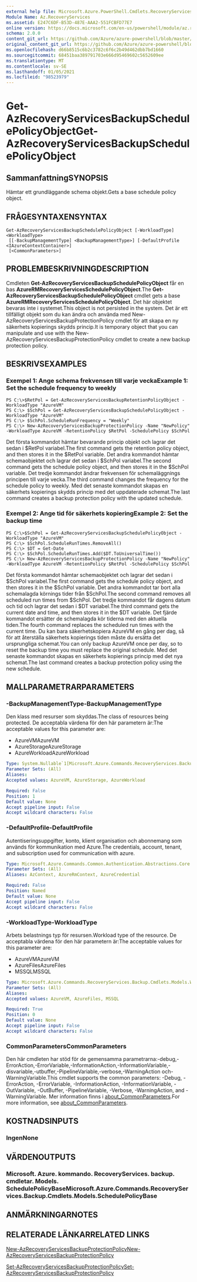 ```yaml
---
external help file: Microsoft.Azure.PowerShell.Cmdlets.RecoveryServices.Backup.dll-Help.xml
Module Name: Az.RecoveryServices
ms.assetid: E247C6DF-B53D-487E-AAA2-551FCBFD77E7
online version: https://docs.microsoft.com/en-us/powershell/module/az.recoveryservices/get-azrecoveryservicesbackupschedulepolicyobject
schema: 2.0.0
content_git_url: https://github.com/Azure/azure-powershell/blob/master/src/RecoveryServices/RecoveryServices/help/Get-AzRecoveryServicesBackupSchedulePolicyObject.md
original_content_git_url: https://github.com/Azure/azure-powershell/blob/master/src/RecoveryServices/RecoveryServices/help/Get-AzRecoveryServicesBackupSchedulePolicyObject.md
ms.openlocfilehash: d66b8515c6b2c3782c6f6c2b49d462dbb7bd1660
ms.sourcegitcommit: 68451baa389791703e666d95469602c5652609ee
ms.translationtype: MT
ms.contentlocale: sv-SE
ms.lasthandoff: 01/05/2021
ms.locfileid: "98523979"
---
```

# <span data-ttu-id="a0c7d-101">Get-AzRecoveryServicesBackupSchedulePolicyObject</span><span class="sxs-lookup"><span data-stu-id="a0c7d-101">Get-AzRecoveryServicesBackupSchedulePolicyObject</span></span>

## <span data-ttu-id="a0c7d-102">Sammanfattning</span><span class="sxs-lookup"><span data-stu-id="a0c7d-102">SYNOPSIS</span></span>
<span data-ttu-id="a0c7d-103">Hämtar ett grundläggande schema objekt.</span><span class="sxs-lookup"><span data-stu-id="a0c7d-103">Gets a base schedule policy object.</span></span>

## <span data-ttu-id="a0c7d-104">FRÅGESYNTAXEN</span><span class="sxs-lookup"><span data-stu-id="a0c7d-104">SYNTAX</span></span>

```
Get-AzRecoveryServicesBackupSchedulePolicyObject [-WorkloadType] <WorkloadType>
 [[-BackupManagementType] <BackupManagementType>] [-DefaultProfile <IAzureContextContainer>]
 [<CommonParameters>]
```

## <span data-ttu-id="a0c7d-105">PROBLEMBESKRIVNING</span><span class="sxs-lookup"><span data-stu-id="a0c7d-105">DESCRIPTION</span></span>
<span data-ttu-id="a0c7d-106">Cmdleten **Get-AzRecoveryServicesBackupSchedulePolicyObject** får en bas **AzureRMRecoveryServicesSchedulePolicyObject**.</span><span class="sxs-lookup"><span data-stu-id="a0c7d-106">The **Get-AzRecoveryServicesBackupSchedulePolicyObject** cmdlet gets a base **AzureRMRecoveryServicesSchedulePolicyObject**.</span></span>
<span data-ttu-id="a0c7d-107">Det här objektet bevaras inte i systemet.</span><span class="sxs-lookup"><span data-stu-id="a0c7d-107">This object is not persisted in the system.</span></span>
<span data-ttu-id="a0c7d-108">Det är ett tillfälligt objekt som du kan ändra och använda med New-AzRecoveryServicesBackupProtectionPolicy cmdlet för att skapa en ny säkerhets kopierings skydds princip.</span><span class="sxs-lookup"><span data-stu-id="a0c7d-108">It is temporary object that you can manipulate and use with the New-AzRecoveryServicesBackupProtectionPolicy cmdlet to create a new backup protection policy.</span></span>

## <span data-ttu-id="a0c7d-109">BESKRIVS</span><span class="sxs-lookup"><span data-stu-id="a0c7d-109">EXAMPLES</span></span>

### <span data-ttu-id="a0c7d-110">Exempel 1: Ange schema frekvensen till varje vecka</span><span class="sxs-lookup"><span data-stu-id="a0c7d-110">Example 1: Set the schedule frequency to weekly</span></span>
```
PS C:\>$RetPol = Get-AzRecoveryServicesBackupRetentionPolicyObject -WorkloadType "AzureVM" 
PS C:\> $SchPol = Get-AzRecoveryServicesBackupSchedulePolicyObject -WorkloadType "AzureVM" 
PS C:\> $SchPol.ScheduleRunFrequency = "Weekly"
PS C:\> New-AzRecoveryServicesBackupProtectionPolicy -Name "NewPolicy" -WorkloadType AzureVM -RetentionPolicy $RetPol -SchedulePolicy $SchPol
```

<span data-ttu-id="a0c7d-111">Det första kommandot hämtar bevarande princip objekt och lagrar det sedan i $RetPol variabel.</span><span class="sxs-lookup"><span data-stu-id="a0c7d-111">The first command gets the retention policy object, and then stores it in the $RetPol variable.</span></span>
<span data-ttu-id="a0c7d-112">Det andra kommandot hämtar schemaobjektet och lagrar det sedan i $SchPol variabel.</span><span class="sxs-lookup"><span data-stu-id="a0c7d-112">The second command gets the schedule policy object, and then stores it in the $SchPol variable.</span></span>
<span data-ttu-id="a0c7d-113">Det tredje kommandot ändrar frekvensen för schemaläggnings principen till varje vecka.</span><span class="sxs-lookup"><span data-stu-id="a0c7d-113">The third command changes the frequency for the schedule policy to weekly.</span></span>
<span data-ttu-id="a0c7d-114">Med det senaste kommandot skapas en säkerhets kopierings skydds princip med det uppdaterade schemat.</span><span class="sxs-lookup"><span data-stu-id="a0c7d-114">The last command creates a backup protection policy with the updated schedule.</span></span>

### <span data-ttu-id="a0c7d-115">Exempel 2: Ange tid för säkerhets kopiering</span><span class="sxs-lookup"><span data-stu-id="a0c7d-115">Example 2: Set the backup time</span></span>
```
PS C:\>$SchPol = Get-AzRecoveryServicesBackupSchedulePolicyObject -WorkloadType "AzureVM" 
PS C:\> $SchPol.ScheduleRunTimes.RemoveAll()
PS C:\> $DT = Get-Date
PS C:\> $SchPol.ScheduleRunTimes.Add($DT.ToUniversalTime())
PS C:\> New-AzRecoveryServicesBackupProtectionPolicy -Name "NewPolicy" -WorkloadType AzureVM -RetentionPolicy $RetPol -SchedulePolicy $SchPol
```

<span data-ttu-id="a0c7d-116">Det första kommandot hämtar schemaobjektet och lagrar det sedan i $SchPol variabel.</span><span class="sxs-lookup"><span data-stu-id="a0c7d-116">The first command gets the schedule policy object, and then stores it in the $SchPol variable.</span></span>
<span data-ttu-id="a0c7d-117">Det andra kommandot tar bort alla schemalagda körnings tider från $SchPol.</span><span class="sxs-lookup"><span data-stu-id="a0c7d-117">The second command removes all scheduled run times from $SchPol.</span></span>
<span data-ttu-id="a0c7d-118">Det tredje kommandot får dagens datum och tid och lagrar det sedan i $DT variabel.</span><span class="sxs-lookup"><span data-stu-id="a0c7d-118">The third command gets the current date and time, and then stores it in the $DT variable.</span></span>
<span data-ttu-id="a0c7d-119">Det fjärde kommandot ersätter de schemalagda kör tiderna med den aktuella tiden.</span><span class="sxs-lookup"><span data-stu-id="a0c7d-119">The fourth command replaces the scheduled run times with the current time.</span></span>
<span data-ttu-id="a0c7d-120">Du kan bara säkerhetskopiera AzureVM en gång per dag, så för att återställa säkerhets kopierings tiden måste du ersätta det ursprungliga schemat.</span><span class="sxs-lookup"><span data-stu-id="a0c7d-120">You can only backup AzureVM once per day, so to reset the backup time you must replace the original schedule.</span></span>
<span data-ttu-id="a0c7d-121">Med det senaste kommandot skapas en säkerhets kopierings princip med det nya schemat.</span><span class="sxs-lookup"><span data-stu-id="a0c7d-121">The last command creates a backup protection policy using the new schedule.</span></span>

## <span data-ttu-id="a0c7d-122">MALLPARAMETRAR</span><span class="sxs-lookup"><span data-stu-id="a0c7d-122">PARAMETERS</span></span>

### <span data-ttu-id="a0c7d-123">-BackupManagementType</span><span class="sxs-lookup"><span data-stu-id="a0c7d-123">-BackupManagementType</span></span>
<span data-ttu-id="a0c7d-124">Den klass med resurser som skyddas.</span><span class="sxs-lookup"><span data-stu-id="a0c7d-124">The class of resources being protected.</span></span> <span data-ttu-id="a0c7d-125">De acceptabla värdena för den här parametern är:</span><span class="sxs-lookup"><span data-stu-id="a0c7d-125">The acceptable values for this parameter are:</span></span>
- <span data-ttu-id="a0c7d-126">AzureVM</span><span class="sxs-lookup"><span data-stu-id="a0c7d-126">AzureVM</span></span> 
- <span data-ttu-id="a0c7d-127">AzureStorage</span><span class="sxs-lookup"><span data-stu-id="a0c7d-127">AzureStorage</span></span>
- <span data-ttu-id="a0c7d-128">AzureWorkload</span><span class="sxs-lookup"><span data-stu-id="a0c7d-128">AzureWorkload</span></span>

```yaml
Type: System.Nullable`1[Microsoft.Azure.Commands.RecoveryServices.Backup.Cmdlets.Models.BackupManagementType]
Parameter Sets: (All)
Aliases:
Accepted values: AzureVM, AzureStorage, AzureWorkload

Required: False
Position: 1
Default value: None
Accept pipeline input: False
Accept wildcard characters: False
```

### <span data-ttu-id="a0c7d-129">-DefaultProfile</span><span class="sxs-lookup"><span data-stu-id="a0c7d-129">-DefaultProfile</span></span>
<span data-ttu-id="a0c7d-130">Autentiseringsuppgifter, konto, klient organisation och abonnemang som används för kommunikation med Azure.</span><span class="sxs-lookup"><span data-stu-id="a0c7d-130">The credentials, account, tenant, and subscription used for communication with azure.</span></span>

```yaml
Type: Microsoft.Azure.Commands.Common.Authentication.Abstractions.Core.IAzureContextContainer
Parameter Sets: (All)
Aliases: AzContext, AzureRmContext, AzureCredential

Required: False
Position: Named
Default value: None
Accept pipeline input: False
Accept wildcard characters: False
```

### <span data-ttu-id="a0c7d-131">-WorkloadType</span><span class="sxs-lookup"><span data-stu-id="a0c7d-131">-WorkloadType</span></span>
<span data-ttu-id="a0c7d-132">Arbets belastnings typ för resursen.</span><span class="sxs-lookup"><span data-stu-id="a0c7d-132">Workload type of the resource.</span></span> <span data-ttu-id="a0c7d-133">De acceptabla värdena för den här parametern är:</span><span class="sxs-lookup"><span data-stu-id="a0c7d-133">The acceptable values for this parameter are:</span></span>
- <span data-ttu-id="a0c7d-134">AzureVM</span><span class="sxs-lookup"><span data-stu-id="a0c7d-134">AzureVM</span></span> 
- <span data-ttu-id="a0c7d-135">AzureFiles</span><span class="sxs-lookup"><span data-stu-id="a0c7d-135">AzureFiles</span></span>
- <span data-ttu-id="a0c7d-136">MSSQL</span><span class="sxs-lookup"><span data-stu-id="a0c7d-136">MSSQL</span></span>


```yaml
Type: Microsoft.Azure.Commands.RecoveryServices.Backup.Cmdlets.Models.WorkloadType
Parameter Sets: (All)
Aliases:
Accepted values: AzureVM, AzureFiles, MSSQL

Required: True
Position: 0
Default value: None
Accept pipeline input: False
Accept wildcard characters: False
```

### <span data-ttu-id="a0c7d-137">CommonParameters</span><span class="sxs-lookup"><span data-stu-id="a0c7d-137">CommonParameters</span></span>
<span data-ttu-id="a0c7d-138">Den här cmdleten har stöd för de gemensamma parametrarna:-debug,-ErrorAction,-ErrorVariable,-InformationAction,-InformationVariable,-disvariable,-utbuffer,-PipelineVariable,-verbose,-WarningAction och-WarningVariable.</span><span class="sxs-lookup"><span data-stu-id="a0c7d-138">This cmdlet supports the common parameters: -Debug, -ErrorAction, -ErrorVariable, -InformationAction, -InformationVariable, -OutVariable, -OutBuffer, -PipelineVariable, -Verbose, -WarningAction, and -WarningVariable.</span></span> <span data-ttu-id="a0c7d-139">Mer information finns i [about_CommonParameters](http://go.microsoft.com/fwlink/?LinkID=113216).</span><span class="sxs-lookup"><span data-stu-id="a0c7d-139">For more information, see [about_CommonParameters](http://go.microsoft.com/fwlink/?LinkID=113216).</span></span>

## <span data-ttu-id="a0c7d-140">KOSTNADS</span><span class="sxs-lookup"><span data-stu-id="a0c7d-140">INPUTS</span></span>

### <span data-ttu-id="a0c7d-141">Ingen</span><span class="sxs-lookup"><span data-stu-id="a0c7d-141">None</span></span>

## <span data-ttu-id="a0c7d-142">VÄRDEN</span><span class="sxs-lookup"><span data-stu-id="a0c7d-142">OUTPUTS</span></span>

### <span data-ttu-id="a0c7d-143">Microsoft. Azure. kommando. RecoveryServices. backup. cmdletar. Models. SchedulePolicyBase</span><span class="sxs-lookup"><span data-stu-id="a0c7d-143">Microsoft.Azure.Commands.RecoveryServices.Backup.Cmdlets.Models.SchedulePolicyBase</span></span>

## <span data-ttu-id="a0c7d-144">ANMÄRKNINGAR</span><span class="sxs-lookup"><span data-stu-id="a0c7d-144">NOTES</span></span>

## <span data-ttu-id="a0c7d-145">RELATERADE LÄNKAR</span><span class="sxs-lookup"><span data-stu-id="a0c7d-145">RELATED LINKS</span></span>

[<span data-ttu-id="a0c7d-146">New-AzRecoveryServicesBackupProtectionPolicy</span><span class="sxs-lookup"><span data-stu-id="a0c7d-146">New-AzRecoveryServicesBackupProtectionPolicy</span></span>](./New-AzRecoveryServicesBackupProtectionPolicy.md)

[<span data-ttu-id="a0c7d-147">Set-AzRecoveryServicesBackupProtectionPolicy</span><span class="sxs-lookup"><span data-stu-id="a0c7d-147">Set-AzRecoveryServicesBackupProtectionPolicy</span></span>](./Set-AzRecoveryServicesBackupProtectionPolicy.md)


